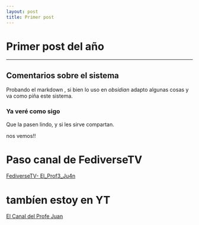 ```yaml
---
layout: post
title: Primer post
---
```


# Primer post del año


----
## Comentarios sobre el sistema

Probando el markdown , si bien lo uso en *obsidian* adapto algunas cosas y va como piña este sistema.

### Ya veré como sigo

Que la pasen lindo, y si les sirve compartan.

nos vemos!!

# Paso canal de FediverseTV
[FediverseTV- El_Prof3_Ju4n](https://fediverse.tv/c/manieflo_channel/videos)

# tambíen estoy en YT

[El Canal del Profe Juan](https://www.youtube.com/channel/UCbLeBKWLvry6VPeen-lN6sQ)
